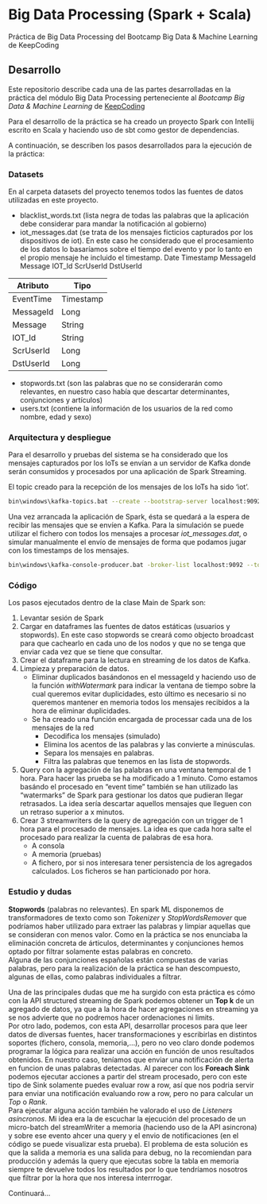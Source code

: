 # Big Data Processing (Spark + Scala)
Práctica de Big Data Processing del Bootcamp Big Data &amp; Machine Learning de KeepCoding

## Desarrollo
Este repositorio describe cada una de las partes desarrolladas en la práctica del módulo Big Data Processing perteneciente al _Bootcamp Big Data & Machine Learning_ de [KeepCoding](https://keepcoding.io/es/)

Para el desarrollo de la práctica se ha creado un proyecto Spark con Intellij escrito en Scala y haciendo uso de sbt como gestor de dependencias.

A continuación, se describen los pasos desarrollados para la ejecución de la práctica:

### Datasets
En al carpeta datasets del proyecto tenemos todos las fuentes de datos utilizadas en este proyecto.

- blacklist_words.txt (lista negra de todas las palabras que la aplicación debe considerar para mandar la notificación al gobierno)
- iot_messages.dat (se trata de los mensajes ficticios capturados por los dispositivos de iot). En este caso he considerado que el procesamiento de los datos lo basaríamos sobre el tiempo del evento y por lo tanto en el propio mensaje he incluido el timestamp.
Date	Timestamp	MessageId	Message	IOT_Id	ScrUserId	DstUserId

|Atributo | Tipo|
|-----|------|
|EventTime|Timestamp|
|MessageId|Long|
|Message|String|
|IOT_Id|String|
|ScrUserId|Long|
|DstUserId|Long|

- stopwords.txt (son las palabras que no se considerarán como relevantes, en nuestro caso había que descartar determinantes, conjunciones y artículos)
- users.txt (contiene la información de los usuarios de la red como nombre, edad y sexo)

### Arquitectura y despliegue
Para el desarrollo y pruebas del sistema se ha considerado que los mensajes capturados por los IoTs se envían a un servidor de Kafka donde serán consumidos y procesados por una aplicación de Spark Streaming.

El topic creado para la recepción de los mensajes de los IoTs ha sido ‘iot’.  
```bash
bin\windows\kafka-topics.bat --create --bootstrap-server localhost:9092 --replication-factor 1 --partitions 1 --topic iot
```
Una vez arrancada la aplicación de Spark, ésta se quedará a la espera de recibir las mensajes que se envíen a Kafka. Para la simulación se puede utilizar el fichero con todos los mensajes a procesar _iot_messages.dat_, o simular manualmente el envío de mensajes de forma que podamos jugar con los timestamps de los mensajes.  
```bash
bin\windows\kafka-console-producer.bat -broker-list localhost:9092 --topic iot < iot_messages.dat
```

### Código
Los pasos ejecutados dentro de la clase Main de Spark son:  
1. Levantar sesión de Spark
1. Cargar en dataframes las fuentes de datos estáticas (usuarios y stopwords). En este caso stopwords se creará como objecto broadcast para que cachearlo en cada uno de los nodos y que no se tenga que enviar cada vez que se tiene que consultar.
1. Crear el dataframe para la lectura en streaming de los datos de Kafka.
1. Limpieza y preparación de datos.  
    - Eliminar duplicados basándonos en el messageId y haciendo uso de la función _withWatermark_ para indicar la ventana de tiempo sobre la cual queremos evitar duplicidades,  esto último es necesario si no queremos mantener en memoria todos los mensajes recibidos a la hora de eliminar duplicidades.
    - Se ha creado una función encargada de processar cada una de los mensajes de la red
       -	Decodifica los mensajes (simulado)
       -	Elimina los acentos de las palabras y las convierte a minúsculas.
       -	Separa los mensajes en palabras.
       -	Filtra las palabras que tenemos en las lista de stopwords.  
1. Query con la agregación de las palabras en una ventana temporal de 1 hora. Para hacer las prueba se ha modificado a 1 minuto. Como estamos basándo el procesado en “event time” también se han utilizado las “watermarks” de Spark para gestionar los datos que pudieran llegar retrasados. La idea sería descartar aquellos mensajes que lleguen con un retraso superior a x minutos.
1. Crear 3 streamwriters de la query de agregación con un trigger de 1 hora para el procesado de mensajes. La idea es que cada hora salte el procesado para realizar la cuenta de palabras de esa hora.
    - A consola
    - A memoria (pruebas)
    - A fichero, por si nos interesara tener persistencia de los agregados calculados. Los ficheros se han particionado por hora.

### Estudio y dudas
**Stopwords** (palabras no relevantes). En spark ML disponemos de transformadores de texto como son _Tokenizer_ y _StopWordsRemover_ que podríamos haber utilizado para extraer las palabras y limpiar aquellas que se consideran con menos valor. Como en la práctica se nos enunciaba la eliminación concreta de árticulos, determinantes y conjunciones hemos optado por filtrar solamente estas palabras en concreto.  
Alguna de las conjunciones españolas están compuestas de varias palabras, pero para la realización de la práctica se han descompuesto, algunas de ellas, como palabras individuales a filtrar.

Una de las principales dudas que me ha surgido con esta práctica es cómo con la API structured streaming de Spark podemos obtener un **Top k** de un agregado de datos, ya que a la hora de hacer agregaciones en streaming ya se nos advierte que no podremos hacer ordenaciones ni limits.  
Por otro lado, podemos, con esta API, desarrollar procesos para que leer datos de diversas fuentes, hacer transformaciones y escribirlas en distintos soportes (fichero, consola, memoria,…), pero no veo claro donde podemos programar la lógica para realizar una acción en función de unos resultados obtenidos. En nuestro caso, teníamos que enviar una notificación de alerta en funcion de unas palabras detectadas.
Al parecer con los **Foreach Sink** podemos ejecutar acciones a partir del stream procesado, pero con este tipo de Sink solamente puedes evaluar row a row, así que nos podria servir para enviar una notificación evaluando row a row, pero no para calcular un _Top_ o _Rank_.  
Para ejecutar alguna acción también he valorado el uso de _Listeners asíncronos_. Mi idea era la de escuchar la ejecución del procesado de un micro-batch del streamWriter a memoria (haciendo uso de la API asincrona) y sobre ese evento ahcer una query y el envio de notificaciones (en el código se puede visualizar esta prueba).
El problema de esta solución es que la salida a memoria es una salida para debug, no la recomiendan para producción y además la query que ejecutas sobre la tabla en memoria siempre te devuelve todos los resultados por lo que tendríamos nosotros que filtrar por la hora que nos interesa interrrogar.

Continuará...


